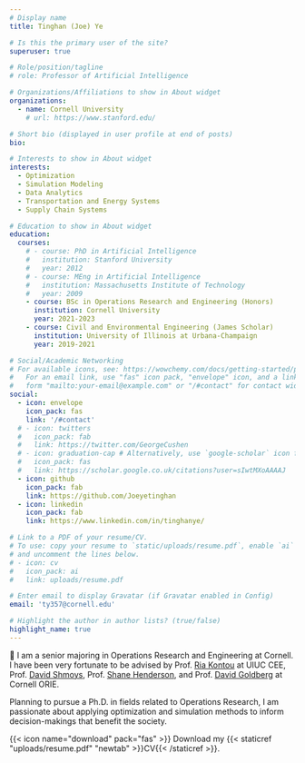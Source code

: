 ```yaml
---
# Display name
title: Tinghan (Joe) Ye

# Is this the primary user of the site?
superuser: true

# Role/position/tagline
# role: Professor of Artificial Intelligence

# Organizations/Affiliations to show in About widget
organizations:
  - name: Cornell University
    # url: https://www.stanford.edu/

# Short bio (displayed in user profile at end of posts)
bio: 

# Interests to show in About widget
interests:
  - Optimization
  - Simulation Modeling
  - Data Analytics
  - Transportation and Energy Systems
  - Supply Chain Systems

# Education to show in About widget
education:
  courses:
    # - course: PhD in Artificial Intelligence
    #   institution: Stanford University
    #   year: 2012
    # - course: MEng in Artificial Intelligence
    #   institution: Massachusetts Institute of Technology
    #   year: 2009
    - course: BSc in Operations Research and Engineering (Honors)
      institution: Cornell University
      year: 2021-2023
    - course: Civil and Environmental Engineering (James Scholar)
      institution: University of Illinois at Urbana-Champaign
      year: 2019-2021

# Social/Academic Networking
# For available icons, see: https://wowchemy.com/docs/getting-started/page-builder/#icons
#   For an email link, use "fas" icon pack, "envelope" icon, and a link in the
#   form "mailto:your-email@example.com" or "/#contact" for contact widget.
social:
  - icon: envelope
    icon_pack: fas
    link: '/#contact'
  # - icon: twitters
  #   icon_pack: fab
  #   link: https://twitter.com/GeorgeCushen
  # - icon: graduation-cap # Alternatively, use `google-scholar` icon from `ai` icon pack
  #   icon_pack: fas
  #   link: https://scholar.google.co.uk/citations?user=sIwtMXoAAAAJ
  - icon: github
    icon_pack: fab
    link: https://github.com/Joeyetinghan
  - icon: linkedin
    icon_pack: fab
    link: https://www.linkedin.com/in/tinghanye/

# Link to a PDF of your resume/CV.
# To use: copy your resume to `static/uploads/resume.pdf`, enable `ai` icons in `params.toml`,
# and uncomment the lines below.
# - icon: cv
#   icon_pack: ai
#   link: uploads/resume.pdf

# Enter email to display Gravatar (if Gravatar enabled in Config)
email: 'ty357@cornell.edu'

# Highlight the author in author lists? (true/false)
highlight_name: true
---
```


👋 I am a senior majoring in Operations Research and Engineering at Cornell. I have been very fortunate to be advised by Prof. [Ria Kontou](https://publish.illinois.edu/kontou/) at UIUC CEE, Prof. [David Shmoys](https://people.orie.cornell.edu/shmoys/), Prof. [Shane Henderson](https://www.orie.cornell.edu/faculty-directory/shane-g-henderson), and Prof. [David Goldberg](https://www.engineering.cornell.edu/faculty-directory/david-alan-goldberg) at Cornell ORIE.

Planning to pursue a Ph.D. in fields related to Operations Research, I am passionate about applying optimization and simulation methods to inform decision-makings that benefit the society.

{{< icon name="download" pack="fas" >}} Download my {{< staticref "uploads/resume.pdf" "newtab" >}}CV{{< /staticref >}}.
